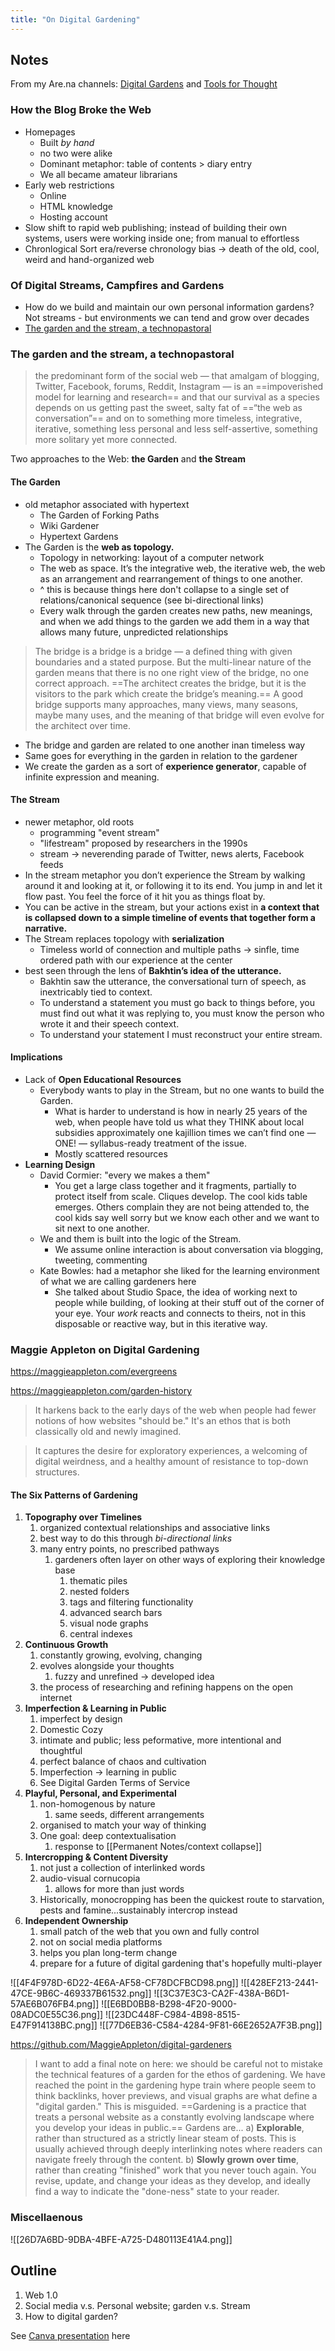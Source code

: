 ```yaml
---
title: "On Digital Gardening"
---
```

## Notes
From my Are.na channels: [Digital Gardens](https://www.are.na/bianca-aguilar/digital-gardens-dzctygsih6y) and [Tools for Thought](https://www.are.na/bianca-aguilar/tools-for-thought-w7et3bbvndy)
### How the Blog Broke the Web
+ Homepages
	+ Built *by hand*
	+ no two were alike
	+ Dominant metaphor: table of contents > diary entry
	+ We all became amateur librarians
+ Early web restrictions
	+ Online
	+ HTML knowledge
	+ Hosting account
+ Slow shift to rapid web publishing; instead of building their own systems, users were working inside one; from manual to effortless
+ Chronlogical Sort era/reverse chronology bias -> death of the old, cool, weird and hand-organized web
### Of Digital Streams, Campfires and Gardens
+ How do we build and maintain our own personal information gardens? Not streams - but environments we can tend and grow over decades
+ [The garden and the stream, a technopastoral](https://hapgood.us/2015/10/17/the-garden-and-the-stream-a-technopastoral/)
### The garden and the stream, a technopastoral
> the predominant form of the social web — that amalgam of blogging, Twitter, Facebook, forums, Reddit, Instagram — is an ==impoverished model for learning and research== and that our survival as a species depends on us getting past the sweet, salty fat of ==“the web as conversation”== and on to something more timeless, integrative, iterative, something less personal and less self-assertive, something more solitary yet more connected.

Two approaches to the Web: **the Garden** and **the Stream**

#### The Garden
+ old metaphor associated with hypertext
	+ The Garden of Forking Paths
	+ Wiki Gardener
	+ Hypertext Gardens
+ The Garden is the **web as topology.**
	+ Topology in networking: layout of a computer network
	+ The web as space. It’s the integrative web, the iterative web, the web as an arrangement and rearrangement of things to one another.
	+ ^ this is because things here don't collapse to a single set of relations/canonical sequence (see bi-directional links)
	+ Every walk through the garden creates new paths, new meanings, and when we add things to the garden we add them in a way that allows many future, unpredicted relationships

> The bridge is a bridge is a bridge — a defined thing with given boundaries and a stated purpose. But the multi-linear nature of the garden means that there is no one right view of the bridge, no one correct approach. ==The architect creates the bridge, but it is the visitors to the park which create the bridge’s meaning.== A good bridge supports many approaches, many views, many seasons, maybe many uses, and the meaning of that bridge will even evolve for the architect over time.

+ The bridge and garden are related to one another inan timeless way
+ Same goes for everything in the garden in relation to the gardener
+ We create the garden as a sort of **experience generator**, capable of infinite expression and meaning.
#### The Stream
+ newer metaphor, old roots
	+ programming "event stream"
	+ "lifestream" proposed by researchers in the 1990s
	+ stream -> neverending parade of Twitter, news alerts, Facebook feeds
+ In the stream metaphor you don’t experience the Stream by walking around it and looking at it, or following it to its end. You jump in and let it flow past. You feel the force of it hit you as things float by.
+ You can be active in the stream, but your actions exist in **a context that is collapsed down to a simple timeline of events that together form a narrative.**
+ The Stream replaces topology with **serialization**
	+ Timeless world of connection and multiple paths -> sinfle, time ordered path with our experience at the center
+ best seen through the lens of **Bakhtin’s idea of the utterance.** 
	+ Bakhtin saw the utterance, the conversational turn of speech, as inextricably tied to context.
	+ To understand a statement you must go back to things before, you must find out what it was replying to, you must know the person who wrote it and their speech context. 
	+ To understand your statement I must reconstruct your entire stream.
#### Implications
+ Lack of **Open Educational Resources**
	+ Everybody wants to play in the Stream, but no one wants to build the Garden.
		+ What is harder to understand is how in nearly 25 years of the web, when people have told us what they THINK about local subsidies approximately one kajillion times we can’t find one — ONE! — syllabus-ready treatment of the issue.
		+ Mostly scattered resources
+ **Learning Design**
	+ David Cormier: "every we makes a them"
		+ You get a large class together and it fragments, partially to protect itself from scale. Cliques develop. The cool kids table emerges. Others complain they are not being attended to, the cool kids say well sorry but we know each other and we want to sit next to one another.
	+ We and them is built into the logic of the Stream.
		+ We assume online interaction is about conversation via blogging, tweeting, commenting
	+ Kate Bowles: had a metaphor she liked for the learning environment of what we are calling gardeners here
		+ She talked about Studio Space, the idea of working next to people while building, of looking at their stuff out of the corner of your eye. Your *work* reacts and connects to theirs, not in this disposable or reactive way, but in this iterative way.
### Maggie Appleton on Digital Gardening
https://maggieappleton.com/evergreens

https://maggieappleton.com/garden-history
> It harkens back to the early days of the web when people had fewer notions of how websites "should be." It's an ethos that is both classically old and newly imagined.

> It captures the desire for exploratory experiences, a welcoming of digital weirdness, and a healthy amount of resistance to top-down structures.

#### The Six Patterns of Gardening
1. **Topography over Timelines**
	1. organized contextual relationships and associative links
	2. best way to do this through *bi-directional links*
	3. many entry points, no prescribed pathways
		1. gardeners often layer on other ways of exploring their knowledge base
			1. thematic piles
			2. nested folders
			3. tags and filtering functionality
			4. advanced search bars
			5. visual node graphs
			6. central indexes
2. **Continuous Growth**
	1. constantly growing, evolving, changing
	2. evolves alongside your thoughts
		1. fuzzy and unrefined -> developed idea
	3. the process of researching and refining happens on the open internet
3. **Imperfection & Learning in Public**
	1. imperfect by design
	2. Domestic Cozy
	3. intimate and public; less peformative, more intentional and thoughtful
	4. perfect balance of chaos and cultivation
	5. Imperfection -> learning in public
	6. See Digital Garden Terms of Service
4. **Playful, Personal, and Experimental**
	1. non-homogenous by nature
		1. same seeds, different arrangements
	2. organised to match your way of thinking
	3. One goal: deep contextualisation
		1. response to [[Permanent Notes/context collapse]]
5. **Intercropping & Content Diversity**
	1. not just a collection of interlinked words
	2. audio-visual cornucopia
		1. allows for more than just words
	3. Historically, monocropping has been the quickest route to starvation, pests and famine...sustainably intercrop instead
6. **Independent Ownership**
	1. small patch of the web that you own and fully control
	2. not on social media platforms
	3. helps you plan long-term change
	4. prepare for a future of digital gardening that's hopefully multi-player

![[4F4F978D-6D22-4E6A-AF58-CF78DCFBCD98.png]]
![[428EF213-2441-47CE-9B6C-469337B61532.png]]
![[3C37E3C3-CA2F-438A-B6D1-57AE6B076FB4.png]]
![[E6BD0BB8-B298-4F20-9000-08ADC0E55C36.png]]
![[23DC448F-C984-4B98-8515-E47F914138BC.png]]
![[77D6EB36-C584-4284-9F81-66E2652A7F3B.png]]

https://github.com/MaggieAppleton/digital-gardeners

> I want to add a final note on here: we should be careful not to mistake the technical features of a garden for the ethos of gardening. We have reached the point in the gardening hype train where people seem to think backlinks, hover previews, and visual graphs are what define a "digital garden."
This is misguided. ==Gardening is a practice that treats a personal website as a constantly evolving landscape where you develop your ideas in public.==
Gardens are...
a) **Explorable**, rather than structured as a strictly linear steam of posts. This is usually achieved through deeply interlinking notes where readers can navigate freely through the content.
b) **Slowly grown over time**, rather than creating "finished" work that you never touch again. You revise, update, and change your ideas as they develop, and ideally find a way to indicate the "done-ness" state to your reader.


### Miscellaenous
![[26D7A6BD-9DBA-4BFE-A725-D480113E41A4.png]]

## Outline
1. Web 1.0
2. Social media v.s. Personal website; garden v.s. Stream
3. How to digital garden?

See [Canva presentation](https://www.canva.com/design/DAEoK0lzF08/M3TtHaixZ62lXzHS7rvSpA/edit) here